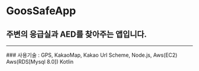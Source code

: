 # GoosSafeApp
## 주변의 응급실과 AED를 찾아주는 앱입니다.

<hr>
### 사용기술 : GPS, KakaoMap, Kakao Url Scheme, Node.js, Aws(EC2) Aws(RDS[Mysql 8.0]) Kotlin
